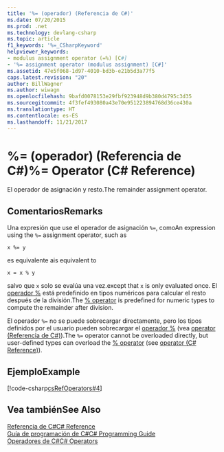 ```yaml
---
title: '%= (operador) (Referencia de C#)'
ms.date: 07/20/2015
ms.prod: .net
ms.technology: devlang-csharp
ms.topic: article
f1_keywords: '%=_CSharpKeyword'
helpviewer_keywords:
- modulus assignment operator (=%) [C#]
- '%= assignment operator (modulus assignment) [C#]'
ms.assetid: 47e5f068-1d97-4010-bd3b-e21b5d3a77f5
caps.latest.revision: "20"
author: BillWagner
ms.author: wiwagn
ms.openlocfilehash: 9bafd0078153e29fbf923948d9b380d4795c3d35
ms.sourcegitcommit: 4f3fef493080a43e70e951223894768d36ce430a
ms.translationtype: HT
ms.contentlocale: es-ES
ms.lasthandoff: 11/21/2017
---
```

# <a name="-operator-c-reference"></a><span data-ttu-id="706b3-102">%= (operador) (Referencia de C#)</span><span class="sxs-lookup"><span data-stu-id="706b3-102">%= Operator (C# Reference)</span></span>
<span data-ttu-id="706b3-103">El operador de asignación y resto.</span><span class="sxs-lookup"><span data-stu-id="706b3-103">The remainder assignment operator.</span></span>  
  
## <a name="remarks"></a><span data-ttu-id="706b3-104">Comentarios</span><span class="sxs-lookup"><span data-stu-id="706b3-104">Remarks</span></span>  
 <span data-ttu-id="706b3-105">Una expresión que use el operador de asignación `%=`, como</span><span class="sxs-lookup"><span data-stu-id="706b3-105">An expression using the `%=` assignment operator, such as</span></span>  
  
```  
x %= y  
```  
  
 <span data-ttu-id="706b3-106">es equivalente a</span><span class="sxs-lookup"><span data-stu-id="706b3-106">is equivalent to</span></span>  
  
```  
x = x % y  
```  
  
 <span data-ttu-id="706b3-107">salvo que `x` solo se evalúa una vez.</span><span class="sxs-lookup"><span data-stu-id="706b3-107">except that `x` is only evaluated once.</span></span> <span data-ttu-id="706b3-108">El [operador %](../../../csharp/language-reference/operators/modulus-operator.md) está predefinido en tipos numéricos para calcular el resto después de la división.</span><span class="sxs-lookup"><span data-stu-id="706b3-108">The [% operator](../../../csharp/language-reference/operators/modulus-operator.md) is predefined for numeric types to compute the remainder after division.</span></span>  
  
 <span data-ttu-id="706b3-109">El operador `%=` no se puede sobrecargar directamente, pero los tipos definidos por el usuario pueden sobrecargar el [operador %](../../../csharp/language-reference/operators/modulus-operator.md) (vea [operator (Referencia de C#)](../../../csharp/language-reference/keywords/operator.md)).</span><span class="sxs-lookup"><span data-stu-id="706b3-109">The `%=` operator cannot be overloaded directly, but user-defined types can overload the [% operator](../../../csharp/language-reference/operators/modulus-operator.md) (see [operator (C# Reference)](../../../csharp/language-reference/keywords/operator.md)).</span></span>  
  
## <a name="example"></a><span data-ttu-id="706b3-110">Ejemplo</span><span class="sxs-lookup"><span data-stu-id="706b3-110">Example</span></span>  
 [!code-csharp[csRefOperators#4](../../../csharp/language-reference/operators/codesnippet/CSharp/modulus-assignment-operator_1.cs)]  
  
## <a name="see-also"></a><span data-ttu-id="706b3-111">Vea también</span><span class="sxs-lookup"><span data-stu-id="706b3-111">See Also</span></span>  
 [<span data-ttu-id="706b3-112">Referencia de C#</span><span class="sxs-lookup"><span data-stu-id="706b3-112">C# Reference</span></span>](../../../csharp/language-reference/index.md)  
 [<span data-ttu-id="706b3-113">Guía de programación de C#</span><span class="sxs-lookup"><span data-stu-id="706b3-113">C# Programming Guide</span></span>](../../../csharp/programming-guide/index.md)  
 [<span data-ttu-id="706b3-114">Operadores de C#</span><span class="sxs-lookup"><span data-stu-id="706b3-114">C# Operators</span></span>](../../../csharp/language-reference/operators/index.md)
